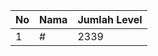 | No | Nama            | Jumlah Level |
|----|-----------------|--------------|
| 1  | #    |    2339        |
